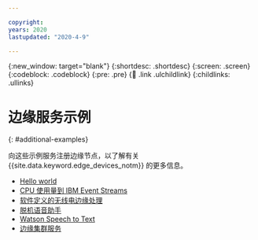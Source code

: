 ```yaml
---

copyright:
years: 2020
lastupdated: "2020-4-9"

---
```


{:new_window: target="blank"}
{:shortdesc: .shortdesc}
{:screen: .screen}
{:codeblock: .codeblock}
{:pre: .pre}
{:child: .link .ulchildlink}
{:childlinks: .ullinks}

# 边缘服务示例
{: #additional-examples}

向这些示例服务注册边缘节点，以了解有关 {{site.data.keyword.edge_devices_notm}} 的更多信息。

* [Hello world](../getting_started/policy.md)
* [CPU 使用量到 IBM Event Streams](cpu_load_example.md)
* [软件定义的无线电边缘处理](software_defined_radio_ex.md)
* [脱机语音助手](offline_voice_assistant.md)
* [Watson Speech to Text](watson_speech.md)
* [边缘集群服务](edge_cluster_service.md)
